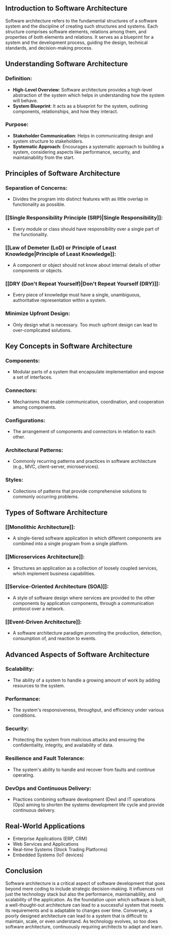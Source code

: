 
## Introduction to Software Architecture

Software architecture refers to the fundamental structures of a software system and the discipline of creating such structures and systems. Each structure comprises software elements, relations among them, and properties of both elements and relations. It serves as a blueprint for a system and the development process, guiding the design, technical standards, and decision-making process.

## Understanding Software Architecture

### Definition:

- **High-Level Overview**: Software architecture provides a high-level abstraction of the system which helps in understanding how the system will behave.
- **System Blueprint**: It acts as a blueprint for the system, outlining components, relationships, and how they interact.

### Purpose:

- **Stakeholder Communication**: Helps in communicating design and system structure to stakeholders.
- **Systematic Approach**: Encourages a systematic approach to building a system, considering aspects like performance, security, and maintainability from the start.

## Principles of Software Architecture

### Separation of Concerns:

- Divides the program into distinct features with as little overlap in functionality as possible.

### [[Single Responsibility Principle (SRP)|Single Responsibility]]:

- Every module or class should have responsibility over a single part of the functionality.

### [[Law of Demeter (LoD) or Principle of Least Knowledge|Principle of Least Knowledge]]:

- A component or object should not know about internal details of other components or objects.

### [[DRY (Don't Repeat Yourself)|Don't Repeat Yourself (DRY)]]:

- Every piece of knowledge must have a single, unambiguous, authoritative representation within a system.

### Minimize Upfront Design:

- Only design what is necessary. Too much upfront design can lead to over-complicated solutions.

## Key Concepts in Software Architecture

### Components:

- Modular parts of a system that encapsulate implementation and expose a set of interfaces.

### Connectors:

- Mechanisms that enable communication, coordination, and cooperation among components.

### Configurations:

- The arrangement of components and connectors in relation to each other.

### Architectural Patterns:

- Commonly recurring patterns and practices in software architecture (e.g., MVC, client-server, microservices).

### Styles:

- Collections of patterns that provide comprehensive solutions to commonly occurring problems.

## Types of Software Architecture

### [[Monolithic Architecture]]:

- A single-tiered software application in which different components are combined into a single program from a single platform.

### [[Microservices Architecture]]:

- Structures an application as a collection of loosely coupled services, which implement business capabilities.

### [[Service-Oriented Architecture (SOA)]]:

- A style of software design where services are provided to the other components by application components, through a communication protocol over a network.

### [[Event-Driven Architecture]]:

- A software architecture paradigm promoting the production, detection, consumption of, and reaction to events.

## Advanced Aspects of Software Architecture

### Scalability:

- The ability of a system to handle a growing amount of work by adding resources to the system.

### Performance:

- The system's responsiveness, throughput, and efficiency under various conditions.

### Security:

- Protecting the system from malicious attacks and ensuring the confidentiality, integrity, and availability of data.

### Resilience and Fault Tolerance:

- The system's ability to handle and recover from faults and continue operating.

### DevOps and Continuous Delivery:

- Practices combining software development (Dev) and IT operations (Ops) aiming to shorten the systems development life cycle and provide continuous delivery.

## Real-World Applications

- Enterprise Applications (ERP, CRM)
- Web Services and Applications
- Real-time Systems (Stock Trading Platforms)
- Embedded Systems (IoT devices)

## Conclusion

Software architecture is a critical aspect of software development that goes beyond mere coding to include strategic decision-making. It influences not just the technology stack but also the performance, maintainability, and scalability of the application. As the foundation upon which software is built, a well-thought-out architecture can lead to a successful system that meets its requirements and is adaptable to changes over time. Conversely, a poorly designed architecture can lead to a system that is difficult to maintain, scale, or even understand. As technology evolves, so too does software architecture, continuously requiring architects to adapt and learn.